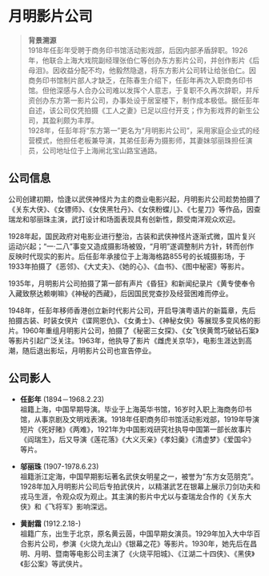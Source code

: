 # 月明影片公司

> **背景溯源**  
> 1918年任彭年受聘于商务印书馆活动影戏部，后因内部矛盾辞职。1926年，他联合上海大戏院副经理张伯仁等创办东方影片公司，并创作影片《后母泪》。因收益分配不均，他毅然隐退，将东方影片公司转让给张伯仁。因商务印书馆制片部人才缺乏，在陈春生介绍下，任彭年再次入职商务印书馆。但他深感与人合办公司难以发挥个人意志，于复职不久再次辞职，并斥资创办东方第一影片公司，办事处设于居室楼下，制作成本极低。据任彭年自述，该公司仅凭拍摄《工人之妻》已足以应付开支；作为影戏界的新生公司，其盈利颇为丰厚。  
> 1928年，任彭年将“东方第一”更名为“月明影片公司”，采用家庭企业式的经营模式，他担任老板兼导演，其弟任彭寿为摄影师，其妻妹邬丽珠担任演员，公司地址位于上海闸北宝山路宝通路。

## 公司信息

公司创建初期，恰逢以武侠神怪片为主的商业电影兴起，月明影片公司趁势拍摄了《关东大侠》、《女镖师》、《女侠黑牡丹》、《女侠粉蝶儿》、《七星刀》等作品，因查瑞龙和邬丽珠主演，武打设计和场面表现具有创新性，颇受南洋观众欢迎。

1928年起，国民政府对电影业进行整治，古装和武侠神怪片逐渐式微，国片复兴运动兴起；“一·二八”事变又造成摄影场被毁，“月明”遂调整制片方针，转而创作反映时代现实的影片。后任彭年承接位于上海海格路855号的长城摄影场，于1933年拍摄了《恶邻》、《大丈夫》、《她的心》、《血书》、《图中秘密》等影片。

1935年，月明影片公司拍摄了第一部有声片《昏狂》和新闻纪录片《黄专使奉令入藏致祭达赖喇嘛》《神秘的西藏》，后因国民党查抄及经营困难而停业。

1948年，任彭年移师香港创立新时代影片公司，开启导演粤语片的新篇章，先后拍摄古装、时装女侠片《谍网恩仇》、《女勇士》、《神秘女侠》等展现多变风格的影片。1960年重组月明影片公司，拍摄了《秘密三女探》、《女飞侠黄莺巧破钻石案》等影片引起广泛关注。1963年，他执导了影片《雌虎关京华》，电影生涯达到高潮，随后退出影坛，月明影片公司也宣告停业。

## 公司影人

- **任彭年** (1894－1968.2.23)  
    祖籍上海，中国早期导演。毕业于上海英华书馆，16岁时入职上海商务印书馆，从事京剧及文明戏表演。1918年任职商务印书馆活动影戏部，1919年导演短片《死好赌》《两难》，1921年为中国影戏研究社执导中国第一部长故事片《阎瑞生》，后又导演《莲花落》《大义灭亲》《孝妇羹》《清虚梦》《爱国伞》等片。

- **邬丽珠** (1907-1978.6.23)  
    祖籍浙江定海，中国早期影坛著名武侠女明星之一，被誉为“东方女范朋克”。1928年加入月明影片公司后专拍武侠片，以精湛武艺在银幕上展示刀剑功夫和戎马生涯，令观众叹为观止。其主演的影片中尤以与查瑞龙合作的《关东大侠》和《飞将军》影响深远。

- **黄耐霜** (1912.2.18-)  
    祖籍广东，出生于北京，原名黄云茵，中国早期女演员。1929年加入大中华百合影片公司，参演《火烧九龙山》《银幕之花》等影片。1930年，她先后在昌明、月明、暨南等电影公司主演了《火烧平阳城》、《江湖二十四侠》、《黑侠》《彭公案》等武侠片。